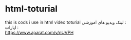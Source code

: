# html-toturial
this is cods i use in html video toturial
لینک ویدیو های اموزشی : <br>
اپارات : <br>
https://www.aparat.com/v/nUVPH
